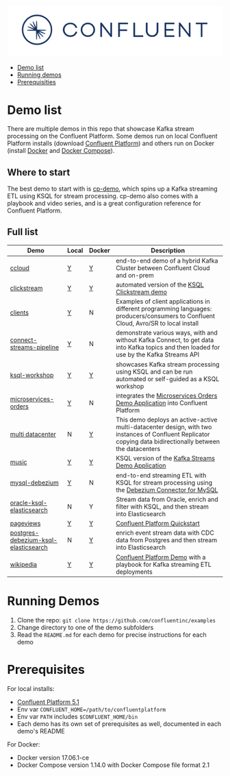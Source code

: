 ![image](images/confluent-logo-300-2.png)

* [Demo list](#demo-list)
* [Running demos](#running-demos)
* [Prerequisities](#prerequisites)


# Demo list

There are multiple demos in this repo that showcase Kafka stream processing on the Confluent Platform.
Some demos run on local Confluent Platform installs (download [Confluent Platform](https://www.confluent.io/download/)) and others run on Docker (install [Docker](https://docs.docker.com/install/) and [Docker Compose](https://docs.docker.com/compose/install/)).

## Where to start

The best demo to start with is [cp-demo](https://github.com/confluentinc/cp-demo), which spins up a Kafka streaming ETL using KSQL for stream processing.
cp-demo also comes with a playbook and video series, and is a great configuration reference for Confluent Platform.


## Full list


| Demo                                       | Local | Docker | Description 
| ------------------------------------------ | ----- | ------ | -------------------------------------------------------------------------------- 
| [ccloud](ccloud/README.md)                 |   [Y](ccloud/README.md)   |   [Y](ccloud/README.md)    | end-to-end demo of a hybrid Kafka Cluster between Confluent Cloud and on-prem
| [clickstream](clickstream/README.md)       |   [Y](clickstream/README.md)   |   [Y](https://docs.confluent.io/current/ksql/docs/tutorials/clickstream-docker.html#ksql-clickstream-docker)    | automated version of the [KSQL Clickstream demo](https://docs.confluent.io/current/ksql/docs/tutorials/clickstream-docker.html#ksql-clickstream-docker)
| [clients](clients/README.md)               |   [Y](clients/README.md)   |   N    | Examples of client applications in different programming languages: producers/consumers to Confluent Cloud, Avro/SR to local install
| [connect-streams-pipeline](connect-streams-pipeline/README.md) |   [Y](connect-streams-pipeline/README.md)   |   N    | demonstrate various ways, with and without Kafka Connect, to get data into Kafka topics and then loaded for use by the Kafka Streams API
| [ksql-workshop](ksql-workshop/README.md)   |   [Y](ksql-workshop/README.md)   |   [Y](ksql-workshop/README.md)    | showcases Kafka stream processing using KSQL and can be run automated or self-guided as a KSQL workshop
| [microservices-orders](microservices-orders/README.md) |   [Y](microservices-orders/README.md)   |   N    | integrates the [Microservices Orders Demo Application](https://github.com/confluentinc/kafka-streams-examples/tree/5.1.0-post/src/main/java/io/confluent/examples/streams/microservices) into Confluent Platform
| [multi datacenter](https://github.com/confluentinc/cp-docker-images/tree/5.1.1-post/examples/multi-datacenter) | N | [Y](https://github.com/confluentinc/cp-docker-images/tree/5.1.1-post/examples/multi-datacenter) | This demo deploys an active-active multi-datacenter design, with two instances of Confluent Replicator copying data bidirectionally between the datacenters
| [music](music/README.md)                   |   [Y](music/README.md)   |   [Y](music/README.md)    | KSQL version of the [Kafka Streams Demo Application](https://docs.confluent.io/current/streams/kafka-streams-examples/docs/index.html)
| [mysql-debezium](mysql-debezium/README.md) |   [Y](mysql-debezium/README.md)   |   N    | end-to-end streaming ETL with KSQL for stream processing using the [Debezium Connector for MySQL](http://debezium.io/docs/connectors/mysql/)
| [oracle-ksql-elasticsearch](https://github.com/confluentinc/demo-scene/blob/master/oracle-ksql-elasticsearch/oracle-ksql-elasticsearch-docker.adoc) |   N   |   Y    | Stream data from Oracle, enrich and filter with KSQL, and then stream into Elasticsearch
| [pageviews](pageviews/README.md)           |   [Y](pageviews/README.md)   |   [Y](https://docs.confluent.io/current/quickstart/ce-docker-quickstart.html#ce-docker-quickstart)    | [Confluent Platform Quickstart](https://docs.confluent.io/current/quickstart.html)
| [postgres-debezium-ksql-elasticsearch](postgres-debezium-ksql-elasticsearch/README.md) |   N   |   [Y](postgres-debezium-ksql-elasticsearch/README.md)    | enrich event stream data with CDC data from Postgres and then stream into Elasticsearch
| [wikipedia](wikipedia/README.md)           |   [Y](wikipedia/README.md)   |   [Y](https://github.com/confluentinc/cp-demo)    | [Confluent Platform Demo](https://docs.confluent.io/current/tutorials/cp-demo/docs/index.html) with a playbook for Kafka streaming ETL deployments

# Running Demos

1. Clone the repo: `git clone https://github.com/confluentinc/examples`
2. Change directory to one of the demo subfolders
3. Read the `README.md` for each demo for precise instructions for each demo

# Prerequisites

For local installs:

* [Confluent Platform 5.1](https://www.confluent.io/download/)
* Env var `CONFLUENT_HOME=/path/to/confluentplatform`
* Env var `PATH` includes `$CONFLUENT_HOME/bin`
* Each demo has its own set of prerequisites as well, documented in each demo's README

For Docker:

* Docker version 17.06.1-ce
* Docker Compose version 1.14.0 with Docker Compose file format 2.1
